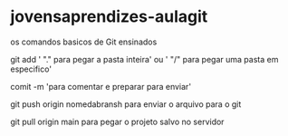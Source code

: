# jovensaprendizes-aulagit

os comandos basicos de Git ensinados

git add ' "." para pegar a pasta inteira' ou ' "/" para pegar uma pasta em especifico'

comit -m 'para comentar e preparar para enviar'

git push origin nomedabransh para enviar o arquivo para o git

git pull origin main para pegar o projeto salvo no servidor




